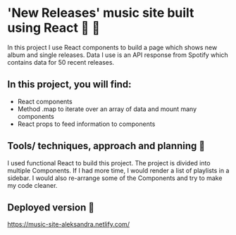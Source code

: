 # 'New Releases' music site built using React 🎼 🎵

In this project I use React components to build a page which shows new album and single releases.
Data I use is an API response from Spotify which contains data for 50 recent releases. 

## In this project, you will find:

- React components
- Method .map to iterate over an array of data and mount many components
- React props to feed information to components

## Tools/ techniques, approach and planning 🔨

I used functional React to build this project. The project is divided into multiple Components. If I had more time, I would render a list of playlists in a sidebar. I would also re-arrange some of the Components and try to make my code cleaner.

## Deployed version 🚀

https://music-site-aleksandra.netlify.com/

